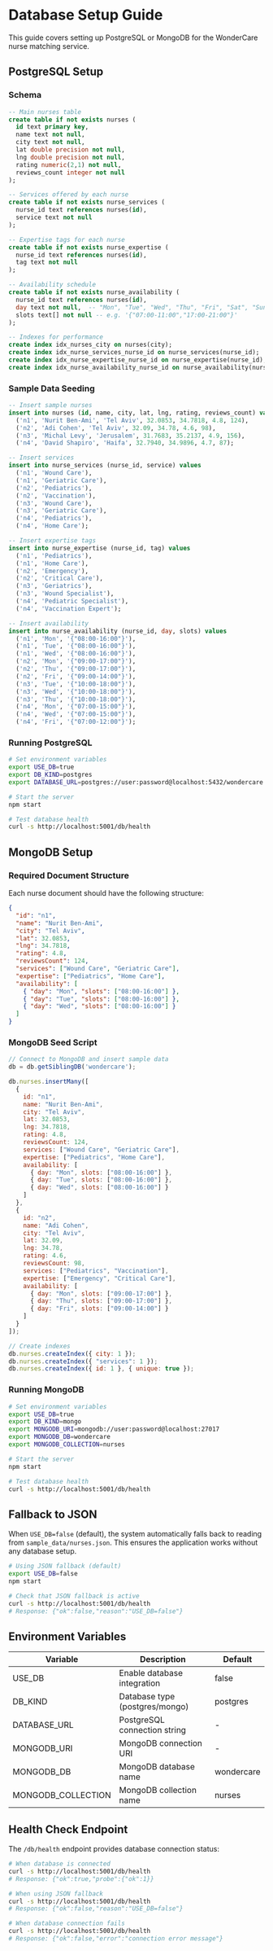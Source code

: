 # Database Setup Guide

This guide covers setting up PostgreSQL or MongoDB for the WonderCare nurse matching service.

## PostgreSQL Setup

### Schema

```sql
-- Main nurses table
create table if not exists nurses (
  id text primary key,
  name text not null,
  city text not null,
  lat double precision not null,
  lng double precision not null,
  rating numeric(2,1) not null,
  reviews_count integer not null
);

-- Services offered by each nurse
create table if not exists nurse_services (
  nurse_id text references nurses(id),
  service text not null
);

-- Expertise tags for each nurse
create table if not exists nurse_expertise (
  nurse_id text references nurses(id),
  tag text not null
);

-- Availability schedule
create table if not exists nurse_availability (
  nurse_id text references nurses(id),
  day text not null,  -- "Mon", "Tue", "Wed", "Thu", "Fri", "Sat", "Sun"
  slots text[] not null -- e.g. '{"07:00-11:00","17:00-21:00"}'
);

-- Indexes for performance
create index idx_nurses_city on nurses(city);
create index idx_nurse_services_nurse_id on nurse_services(nurse_id);
create index idx_nurse_expertise_nurse_id on nurse_expertise(nurse_id);
create index idx_nurse_availability_nurse_id on nurse_availability(nurse_id);
```

### Sample Data Seeding

```sql
-- Insert sample nurses
insert into nurses (id, name, city, lat, lng, rating, reviews_count) values
  ('n1', 'Nurit Ben-Ami', 'Tel Aviv', 32.0853, 34.7818, 4.8, 124),
  ('n2', 'Adi Cohen', 'Tel Aviv', 32.09, 34.78, 4.6, 98),
  ('n3', 'Michal Levy', 'Jerusalem', 31.7683, 35.2137, 4.9, 156),
  ('n4', 'David Shapiro', 'Haifa', 32.7940, 34.9896, 4.7, 87);

-- Insert services
insert into nurse_services (nurse_id, service) values
  ('n1', 'Wound Care'),
  ('n1', 'Geriatric Care'),
  ('n2', 'Pediatrics'),
  ('n2', 'Vaccination'),
  ('n3', 'Wound Care'),
  ('n3', 'Geriatric Care'),
  ('n4', 'Pediatrics'),
  ('n4', 'Home Care');

-- Insert expertise tags
insert into nurse_expertise (nurse_id, tag) values
  ('n1', 'Pediatrics'),
  ('n1', 'Home Care'),
  ('n2', 'Emergency'),
  ('n2', 'Critical Care'),
  ('n3', 'Geriatrics'),
  ('n3', 'Wound Specialist'),
  ('n4', 'Pediatric Specialist'),
  ('n4', 'Vaccination Expert');

-- Insert availability
insert into nurse_availability (nurse_id, day, slots) values
  ('n1', 'Mon', '{"08:00-16:00"}'),
  ('n1', 'Tue', '{"08:00-16:00"}'),
  ('n1', 'Wed', '{"08:00-16:00"}'),
  ('n2', 'Mon', '{"09:00-17:00"}'),
  ('n2', 'Thu', '{"09:00-17:00"}'),
  ('n2', 'Fri', '{"09:00-14:00"}'),
  ('n3', 'Tue', '{"10:00-18:00"}'),
  ('n3', 'Wed', '{"10:00-18:00"}'),
  ('n3', 'Thu', '{"10:00-18:00"}'),
  ('n4', 'Mon', '{"07:00-15:00"}'),
  ('n4', 'Wed', '{"07:00-15:00"}'),
  ('n4', 'Fri', '{"07:00-12:00"}');
```

### Running PostgreSQL

```bash
# Set environment variables
export USE_DB=true
export DB_KIND=postgres
export DATABASE_URL=postgres://user:password@localhost:5432/wondercare

# Start the server
npm start

# Test database health
curl -s http://localhost:5001/db/health
```

## MongoDB Setup

### Required Document Structure

Each nurse document should have the following structure:

```json
{
  "id": "n1",
  "name": "Nurit Ben-Ami",
  "city": "Tel Aviv",
  "lat": 32.0853,
  "lng": 34.7818,
  "rating": 4.8,
  "reviewsCount": 124,
  "services": ["Wound Care", "Geriatric Care"],
  "expertise": ["Pediatrics", "Home Care"],
  "availability": [
    { "day": "Mon", "slots": ["08:00-16:00"] },
    { "day": "Tue", "slots": ["08:00-16:00"] },
    { "day": "Wed", "slots": ["08:00-16:00"] }
  ]
}
```

### MongoDB Seed Script

```javascript
// Connect to MongoDB and insert sample data
db = db.getSiblingDB('wondercare');

db.nurses.insertMany([
  {
    id: "n1",
    name: "Nurit Ben-Ami",
    city: "Tel Aviv",
    lat: 32.0853,
    lng: 34.7818,
    rating: 4.8,
    reviewsCount: 124,
    services: ["Wound Care", "Geriatric Care"],
    expertise: ["Pediatrics", "Home Care"],
    availability: [
      { day: "Mon", slots: ["08:00-16:00"] },
      { day: "Tue", slots: ["08:00-16:00"] },
      { day: "Wed", slots: ["08:00-16:00"] }
    ]
  },
  {
    id: "n2",
    name: "Adi Cohen",
    city: "Tel Aviv",
    lat: 32.09,
    lng: 34.78,
    rating: 4.6,
    reviewsCount: 98,
    services: ["Pediatrics", "Vaccination"],
    expertise: ["Emergency", "Critical Care"],
    availability: [
      { day: "Mon", slots: ["09:00-17:00"] },
      { day: "Thu", slots: ["09:00-17:00"] },
      { day: "Fri", slots: ["09:00-14:00"] }
    ]
  }
]);

// Create indexes
db.nurses.createIndex({ city: 1 });
db.nurses.createIndex({ "services": 1 });
db.nurses.createIndex({ id: 1 }, { unique: true });
```

### Running MongoDB

```bash
# Set environment variables
export USE_DB=true
export DB_KIND=mongo
export MONGODB_URI=mongodb://user:password@localhost:27017
export MONGODB_DB=wondercare
export MONGODB_COLLECTION=nurses

# Start the server
npm start

# Test database health
curl -s http://localhost:5001/db/health
```

## Fallback to JSON

When `USE_DB=false` (default), the system automatically falls back to reading from `sample_data/nurses.json`. This ensures the application works without any database setup.

```bash
# Using JSON fallback (default)
export USE_DB=false
npm start

# Check that JSON fallback is active
curl -s http://localhost:5001/db/health
# Response: {"ok":false,"reason":"USE_DB=false"}
```

## Environment Variables

| Variable | Description | Default |
|----------|-------------|---------|
| USE_DB | Enable database integration | false |
| DB_KIND | Database type (postgres/mongo) | postgres |
| DATABASE_URL | PostgreSQL connection string | - |
| MONGODB_URI | MongoDB connection URI | - |
| MONGODB_DB | MongoDB database name | wondercare |
| MONGODB_COLLECTION | MongoDB collection name | nurses |

## Health Check Endpoint

The `/db/health` endpoint provides database connection status:

```bash
# When database is connected
curl -s http://localhost:5001/db/health
# Response: {"ok":true,"probe":{"ok":1}}

# When using JSON fallback
curl -s http://localhost:5001/db/health
# Response: {"ok":false,"reason":"USE_DB=false"}

# When database connection fails
curl -s http://localhost:5001/db/health
# Response: {"ok":false,"error":"connection error message"}
```